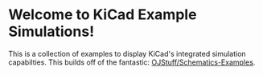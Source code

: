 # Welcome to KiCad Example Simulations!

This is a collection of examples to display KiCad's integrated simulation capabilties. This builds off of the fantastic: [OJStuff/Schematics-Examples](https://github.com/OJStuff/Schematics-Examples).
